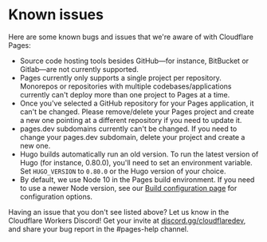 # Known issues

Here are some known bugs and issues that we're aware of with Cloudflare Pages:
- Source code hosting tools besides GitHub—for instance, BitBucket or Gitlab—are not currently supported.
- Pages currently only supports a single project per repository. Monorepos or repositories with multiple codebases/applications currently can't deploy more than one project to Pages at a time.
- Once you've selected a GitHub repository for your Pages application, it can't be changed. Please remove/delete your Pages project and create a new one pointing at a different repository if you need to update it.
- pages.dev subdomains currently can't be changed. If you need to change your pages.dev subdomain, delete your project and create a new one.
- Hugo builds automatically run an old version. To run the latest version of Hugo (for instance, 0.80.0), you'll need to set an environment variable. Set `HUGO_VERSION` to `0.80.0` or the Hugo version of your choice.
- By default, we use Node 10 in the Pages build environment. If you need to use a newer Node version, see our [Build configuration page](https://developers.cloudflare.com/pages/platform/build-configuration) for configuration options.

Having an issue that you don't see listed above? Let us know in the Cloudflare Workers Discord! Get your invite at [discord.gg/cloudflaredev](https://discord.gg/cloudflaredev), and share your bug report in the #pages-help channel.

